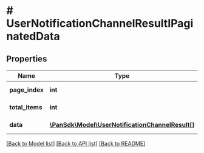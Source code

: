 # # UserNotificationChannelResultIPaginatedData

## Properties

Name | Type | Description | Notes
------------ | ------------- | ------------- | -------------
**page_index** | **int** |  | [optional] [readonly]
**total_items** | **int** |  | [optional] [readonly]
**data** | [**\PanSdk\Model\UserNotificationChannelResult[]**](UserNotificationChannelResult.md) |  | [optional] [readonly]

[[Back to Model list]](../../README.md#models) [[Back to API list]](../../README.md#endpoints) [[Back to README]](../../README.md)
